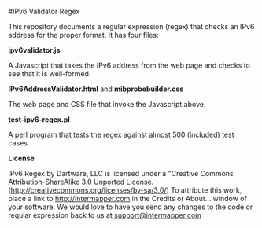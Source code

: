 #IPv6 Validator Regex

This repository documents a regular expression (regex) that checks an IPv6 address for the proper format. It has four files:

**ipv6validator.js**

A Javascript that takes the IPv6 address from the web page and checks to see that it is well-formed. 

**IPv6AddressValidator.html** and
**mibprobebuilder.css**

The web page and CSS file that invoke the Javascript above.

**test-ipv6-regex.pl**

A perl program that tests the regex against almost 500 (included) test cases.

**License**

IPv6 Regex by Dartware, LLC is licensed under a "Creative Commons Attribution-ShareAlike 3.0 Unported License.(http://creativecommons.org/licenses/by-sa/3.0/) To attribute this work, place a link to http://intermapper.com in the Credits or About... window of your software. We would love to have you send any changes to the code or regular expression back to us at support@intermapper.com
